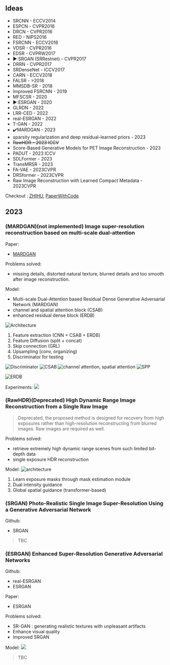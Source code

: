 
## Ideas
- SRCNN - ECCV2014
- ESPCN - CVPR2016
- DRCN - CVPR2016
- RED - NIPS2016
- FSRCNN - ECCV2016
- VDSR - CVPR2016
- EDSR - CVPRW2017
- ▶️:SRGAN (SRRestnet) - CVPR2017
- DRRN - CVPR2017
- SRDenseNet - ICCV2017
- CARN - ECCV2018
- FALSR - >2018
- MMSDB-SR - 2018
- Improved FSRCNN - 2019
- MFSCSR - 2020
- ▶️:ESRGAN - 2020
- GLRDN - 2022
- LRR-CED - 2022
- real-ESRGAN - 2022
- T-GAN - 2022
- ✔️MARDGAN - 2023
- sparsity regularization and deep residual-learned priors - 2023
- ~~RawHDR - 2023 ICCV~~
- Score-Based Generative Models for PET Image Reconstruction - 2023
- PADUT - 2023 ICCV
- SDLFormer - 2023
- TransMRSR - 2023
- FA-VAE - 2023CVPR
- DRSformer - 2023CVPR
- Raw Image Reconstruction with Learned Compact Metadata - 2023CVPR


Checkout : [ZHIHU](https://zhuanlan.zhihu.com/p/263008440), [PaperWithCode](https://paperswithcode.com/task/image-reconstruction/latest)


## 2023
### (MARDGAN)(not implemented) Image super-resolution reconstruction based on multi-scale dual-attention

Paper:
- [MARDGAN](https://www.tandfonline.com/doi/full/10.1080/09540091.2023.2182487)

Problems solved: 
- missing details, distorted natural texture, blurred details and too smooth after image reconstruction.

Model:
- Multi-scale Dual-Attention based Residual Dense Generative Adversarial Network (MARDGAN)
- channel and spatial attention block (CSAB)
- enhanced residual dense block (ERDB) 

![Architecture](https://www.tandfonline.com/cms/asset/083e1b40-6ba6-4c3f-9d5e-f35fab2d27a7/ccos_a_2182487_f0001_oc.jpg)

1. Feature extraction (CNN + CSAB + ERDB)
2. Feature Diffusion (split + concat)
3. Skip connection (GRL)
4. Upsampling (conv, organizing)
5. Discriminator for testing


![Discriminator](https://www.tandfonline.com/cms/asset/6befdf16-f013-40ce-ae77-832b5869ed7f/ccos_a_2182487_f0002_oc.jpg)
![CSAB](https://www.tandfonline.com/cms/asset/fcb4012c-4e82-42df-abe2-ee606eee342c/ccos_a_2182487_f0003_oc.jpg)
![channel attention, spatial attention](https://www.tandfonline.com/cms/asset/bdbdf5f5-26bc-44a9-8a9b-e4c635509df8/ccos_a_2182487_f0004_oc.jpg)
![SPP](https://www.tandfonline.com/cms/asset/17a63f9b-ea86-467b-b5f5-f90583225e3d/ccos_a_2182487_f0005_oc.jpg)

![ERDB](https://www.tandfonline.com/cms/asset/0b7a7375-5631-4034-9ec4-1acb738b9945/ccos_a_2182487_f0006_oc.jpg)

Experiments:
![](https://www.tandfonline.com/cms/asset/759fda33-8d93-4432-b1a4-4bcc7268b32c/ccos_a_2182487_f0012_oc.jpg)



### (RawHDR)(Deprecated) High Dynamic Range Image Reconstruction from a Single Raw Image

> Deprecated, the proposed method is designed for recovery from high exposures rather than high-resolution reconstructing from blurred images. Raw images are required as well. 

Problems solved:
- retrieve extremely high dynamic range scenes from such limited bit-depth data
- single exposure HDR reconstruction

Model:
![architecture](https://qv6rfojn7rl.feishu.cn/docx/YbmOdbzpCoFN2ixAlLxcUzven4e#KUiPdxnGIojhyDxV8fociRKSnNg)

1. Learn exposure masks through mask estimation module
2. Dual intensity guidance
3. Global spatial guidance (transformer-based)



### (SRGAN) Photo-Realistic Single Image Super-Resolution Using a Generative Adversarial Network

Github:
- SRGAN

> TBC



### (ESRGAN) Enhanced Super-Resolution Generative Adversarial Networks

Github: 
- real-ESRGAN
- ESRGAN

Paper:
- ESRGAN

Problems solved:
- SR-GAN : generating realistic textures with unpleasant artifacts
- Enhance visual quality
- Improved SRGAN

Model:
![](https://esrgan.readthedocs.io/en/latest/_images/architecture.png)

> TBC


